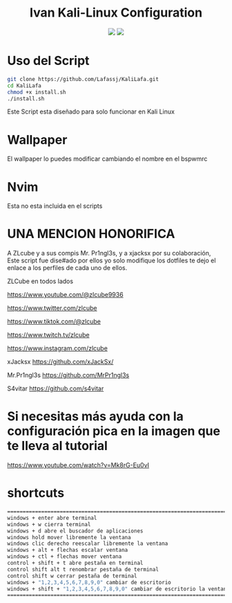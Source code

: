 <h1 align="center">Ivan Kali-Linux Configuration</h1>

<p align="center">
<img src="https://github.com/Lafassj/KaliLafa/assets/131805585/e0645b42-57de-49a4-ae9b-1972797f0615">
<img src="https://github.com/Lafassj/KaliLafa/assets/131805585/68451a12-9533-4466-b141-cff9994627f3">
</p>

# Uso del Script 

```bash
git clone https://github.com/Lafassj/KaliLafa.git
cd KaliLafa
chmod +x install.sh
./install.sh
```
Este Script esta diseñado para solo funcionar en Kali Linux

# Wallpaper

El wallpaper lo puedes modificar cambiando el nombre en el bspwmrc

# Nvim

Esta no esta incluida en el scripts


# UNA MENCION HONORIFICA 
A ZLcube y a sus compis Mr. Pr1ngl3s, y a xjacksx por su colaboración, Este script fue dise#ado por ellos yo solo modifique los dotfiles te dejo el enlace a los perfiles de cada uno de ellos.

ZLCube en todos lados

https://www.youtube.com/@zlcube9936

https://www.twitter.com/zlcube

https://www.tiktok.com/@zlcube

https://www.twitch.tv/zlcube

https://www.instagram.com/zlcube


xJacksx https://github.com/xJackSx/

Mr.Pr1ngl3s https://github.com/MrPr1ngl3s

S4vitar https://github.com/s4vitar


# Si necesitas más ayuda con la configuración pica en la imagen que te lleva al tutorial

https://www.youtube.com/watch?v=Mk8rG-Eu0vI

# shortcuts
```bash
===========================================================================================================
windows + enter abre terminal 
windows + w cierra terminal
windows + d abre el buscador de aplicaciones
windows hold mover libremente la ventana
windows clic derecho reescalar libremente la ventana
windows + alt + flechas escalar ventana
windows + ctl + flechas mover ventana
control + shift + t abre pestaña en terminal
control shift alt t renombrar pestaña de terminal
control shift w cerrar pestaña de terminal
windows + "1,2,3,4,5,6,7,8,9,0" cambiar de escritorio
windows + shift + "1,2,3,4,5,6,7,8,9,0" cambiar de escritorio la ventana actual al escritorio seleccionado
============================================================================================================
```




